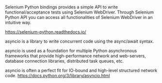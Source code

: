 Selenium Python bindings provides a simple API to write functional/acceptance tests using Selenium WebDriver. Through Selenium Python API you can access all functionalities of Selenium WebDriver in an intuitive way.

https://selenium-python.readthedocs.io/

asyncio is a library to write concurrent code using the async/await syntax.

asyncio is used as a foundation for multiple Python asynchronous frameworks that provide high-performance network and web-servers, database connection libraries, distributed task queues, etc.

asyncio is often a perfect fit for IO-bound and high-level structured network code.
https://docs.python.org/3/library/asyncio.html
